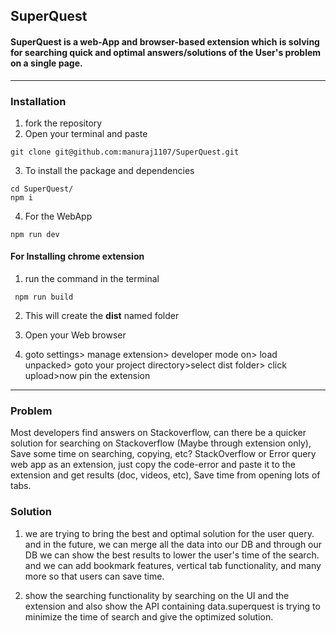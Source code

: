 ## SuperQuest

#### SuperQuest is a web-App and browser-based extension which is solving for searching quick and optimal answers/solutions of the User's problem on a single page.

<hr />


### Installation

1. fork the repository
2. Open your terminal and paste 
```
git clone git@github.com:manuraj1107/SuperQuest.git
```

3. To install the package and dependencies

```
cd SuperQuest/
npm i
```

4. For the WebApp

```
npm run dev
```

#### For Installing chrome extension

1. run the command in the terminal

```
 npm run build

```


2. This will create the <b>dist</b> named folder

3. Open your Web browser

4. goto settings> manage extension> developer mode on> load unpacked> goto your project directory>select dist folder> click upload>now pin the extension


<hr />


### Problem
Most developers find answers on Stackoverflow, can there be a quicker solution for searching on Stackoverflow (Maybe through extension only), Save some time on searching, copying, etc? StackOverflow or Error query web app as an extension, just copy the code-error and paste it to the extension and get results (doc, videos, etc), Save time from opening lots of tabs.

### Solution

1. we are trying to bring the best and optimal solution for the user query.
and in the future, we can merge all the data into our DB and through our DB we can show the best results to lower the user's time of the search. and we can add bookmark features, vertical tab functionality, and many more so that users can save time.

2. show the searching functionality by searching on the UI and the extension and also show the API containing data.superquest is trying to minimize the time of search and give the optimized solution.


